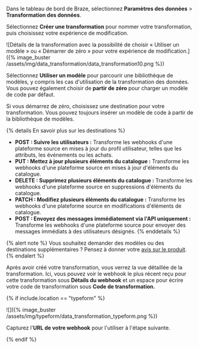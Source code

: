 Dans le tableau de bord de Braze, sélectionnez **Paramètres des données** > **Transformation des données**.

Sélectionnez **Créer une transformation** pour nommer votre transformation, puis choisissez votre expérience de modification.

![Détails de la transformation avec la possibilité de choisir « Utiliser un modèle » ou « Démarrer de zéro » pour votre expérience de modification.]({% image_buster /assets/img/data_transformation/data_transformation10.png %})

Sélectionnez **Utiliser un modèle** pour parcourir une bibliothèque de modèles, y compris les cas d'utilisation de la transformation des données. Vous pouvez également choisir de **partir de zéro** pour charger un modèle de code par défaut. 

Si vous démarrez de zéro, choisissez une destination pour votre transformation. Vous pouvez toujours insérer un modèle de code à partir de la bibliothèque de modèles.

{% details En savoir plus sur les destinations %}
* **POST : Suivre les utilisateurs :** Transforme les webhooks d'une plateforme source en mises à jour du profil utilisateur, telles que les attributs, les événements ou les achats.
* **PUT : Mettez à jour plusieurs éléments du catalogue :** Transforme les webhooks d'une plateforme source en mises à jour d'éléments du catalogue.
* **DELETE : Supprimez plusieurs éléments du catalogue :** Transforme les webhooks d'une plateforme source en suppressions d'éléments du catalogue.
* **PATCH : Modifiez plusieurs éléments du catalogue :** Transforme les webhooks d'une plateforme source en modifications d'éléments de catalogue.
* **POST : Envoyez des messages immédiatement via l'API uniquement :** Transforme les webhooks d'une plateforme source pour envoyer des messages immédiats à des utilisateurs désignés.
{% enddetails %}

{% alert note %}
Vous souhaitez demander des modèles ou des destinations supplémentaires ? Pensez à donner votre [avis sur le produit]({{site.baseurl}}/user_guide/administrative/access_braze/portal/).
{% endalert %}

Après avoir créé votre transformation, vous verrez la vue détaillée de la transformation. Ici, vous pouvez voir le webhook le plus récent reçu pour cette transformation sous **Détails du webhook** et un espace pour écrire votre code de transformation sous **Code de transformation.**

{% if include.location == "typeform" %}

![]({% image_buster /assets/img/typeform/data_transformation_typeform.png %})

Capturez l'**URL de votre webhook** pour l'utiliser à l'étape suivante.

{% endif %}
